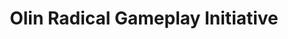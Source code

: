 ---
link: 'http://gameplayinitiative.tumblr.com/'
link_text: to the blog!
img: gameplay_initiative.png
dark: true
title: Olin Radical Gameplay Initiative
collaborators:
  - Cypress Frankenfeld
tagline: playful experiments
roles:
  - Design
  - Prototyping
categories:
  - experiment
---